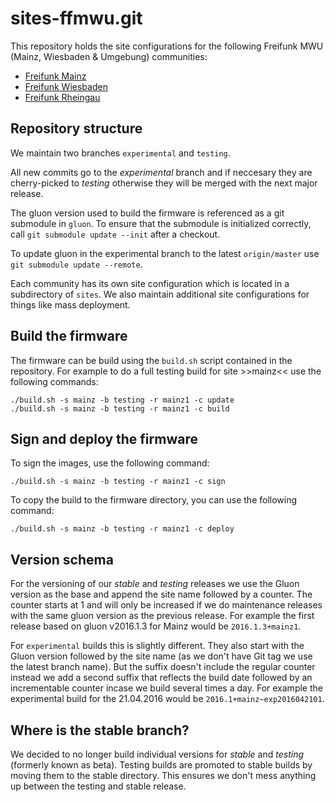 # sites-ffmwu.git
This repository holds the site configurations for the following Freifunk MWU (Mainz, Wiesbaden & Umgebung) communities:

* [Freifunk Mainz](http://www.freifunk-mainz.de)
* [Freifunk Wiesbaden](http://wiesbaden.freifunk.net)
* [Freifunk Rheingau](https://www.freifunk-rheingau.de)

## Repository structure
We maintain two branches `experimental` and `testing`.

All new commits go to the _experimental_ branch and if neccesary they are cherry-picked to _testing_ otherwise they will be merged with the next major release.

The gluon version used to build the firmware is referenced as a git submodule in `gluon`.
To ensure that the submodule is initialized correctly, call `git submodule update --init` after a checkout.

To update gluon in the experimental branch to the latest `origin/master` use `git submodule update --remote`.

Each community has its own site configuration which is located in a subdirectory of `sites`.
We also maintain additional site configurations for things like mass deployment.

## Build the firmware
The firmware can be build using the `build.sh` script contained in the repository.
For example to do a full testing build for site >>mainz<< use the following commands:

```
./build.sh -s mainz -b testing -r mainz1 -c update
./build.sh -s mainz -b testing -r mainz1 -c build
```

## Sign and deploy the firmware
To sign the images, use the following command:

```
./build.sh -s mainz -b testing -r mainz1 -c sign
```

To copy the build to the firmware directory, you can use the following command:

```
./build.sh -s mainz -b testing -r mainz1 -c deploy
```

## Version schema
For the versioning of our _stable_ and _testing_ releases we use the Gluon version as the base and append the site name followed by a counter. The counter starts at 1 and will only be increased if we do maintenance releases with the same gluon version as the previous release. For example the first release based on gluon v2016.1.3 for Mainz would be `2016.1.3+mainz1`.

For `experimental` builds this is slightly different. They also start with the Gluon version followed by the site name (as we don't have Git tag we use the latest branch name). But the suffix doesn't include the regular counter instead we add a second suffix that reflects the build date followed by an incrementable counter incase we build several times a day. For example the experimental build for the 21.04.2016 would be `2016.1+mainz~exp2016042101`.

## Where is the stable branch?
We decided to no longer build individual versions for _stable_ and _testing_ (formerly known as beta). Testing builds are promoted to stable builds by moving them to the stable directory. This ensures we don't mess anything up between the testing and stable release.
